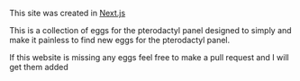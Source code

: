 This site was created in [Next.js](https://nextjs.org/)

This is a collection of eggs for the pterodactyl panel designed to simply and make it painless to find new eggs for the pterodactyl panel.

If this website is missing any eggs feel free to make a pull request and I will get them added
